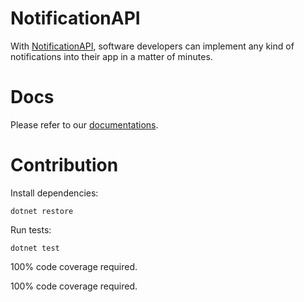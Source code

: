 # NotificationAPI

With [NotificationAPI](https://www.notificationapi.com), software developers can implement any kind of notifications into their app in a matter of minutes.

# Docs

Please refer to our [documentations](https://docs.notificationapi.com).

# Contribution

Install dependencies:

```
dotnet restore
```

Run tests:

```
dotnet test
```

100% code coverage required.

100% code coverage required.
